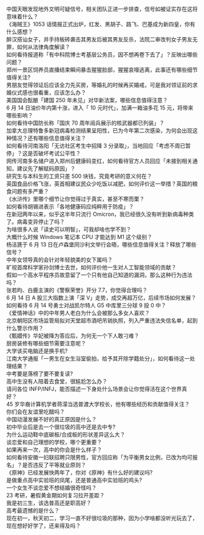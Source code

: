 中国天眼发现地外文明可疑信号，相关团队正进一步排查，信号如被证实存在这将意味着什么？  
《海贼王》1053 话情报正式出炉，红发、黑胡子、路飞、巴基成为新四皇，你有什么感想？  
醉汉搭讪女子，并手持板砖袭击其男友后被其男友反杀，法院二审改判女子男友无罪，如何从法律角度解读？  
如何看待报道称「有中科院博士考基层公务员，因不想再卷下去了」？反映出哪些问题？  
郑州一景区饲养员直播结束瞬间暴击猩猩脸部，猩猩哀嚎逃离，此事还有哪些细节值得关注?  
男朋友觉得领证后应该全力先买房，等婚礼的时候再买婚戒，可是我对领证前的求婚仪式感也很看重，应该怎么办？  
美国国会酝酿「建国 250 年未见」对华新法案，哪些信息值得注意？  
6 月 14 日油价年内第十涨，进入「 10 元时代」，加满一箱油多花 15 元，将带来哪些影响？  
如何看待中国防长称「国庆 70 周年阅兵展示的核武器都已列装」？  
加拿大总理特鲁多新冠病毒检测结果呈阳性，已为今年第二次感染，为何会出现这种情况？还有哪些信息值得关注？  
如何看待河南洛阳「无访社区考生中招降 3 分录取」，当地回应「考虑不周已暂停」？这是否破坏考试公平性？  
网传河南多名储户进入郑州后健康码变红，如何看待官方人员回应「未接到相关通知，建议先了解赋码原因」？  
研究生与本科生的工资只差 500 块钱，究竟考研的意义何在？  
英国食品价格飞涨，英首相建议民众少吃饭以减肥，如何评价这一举措？英国的粮食问题有多严重？  
《水浒传》里哪个细节让你觉得过于真实，甚至不寒而栗？  
如何看待胡锡进表示「各地健康码应纯粹用于防疫」？  
在新冠两年以来，似乎这半年只流行 Omicron，我已经很久没有听到新病毒种类了。病毒变异停止了吗？  
为啥很多人说「读史可以明智」，可我却啥也学不到？  
大概什么时候 Windows 笔记本 CPU 才能达到 M1 这个级别？  
杨洁篪于 6 月 13 日在卢森堡同沙利文举行会晤，哪些信息值得关注？释放了哪些信号？  
中年女领导真的会针对年轻貌美的女下属吗？  
旷视首席科学家孙剑博士去世，如何评价他一生对人工智能领域的贡献？  
假如一个高水平程序员故意留了一个只有他自己知道的漏洞，那么这种行为违法吗？  
张若昀、白鹿主演的《警察荣誉》开分 7.7，你觉得合理吗？  
6 月 14 日 A 股三大指数上演「深 V」走势，成交再超万亿，后续市场如何发展？  
如何看待 6 月 14 号勇士对战凯尔特人 G5 中库里三分球 9 投 0 中？  
《爱情神话》中的中年男人老白为什么会被那么多女人喜欢？  
北京朝阳区市场监管局拟对天堂超市酒吧吊销执照，列入严重违法失信名单，起到什么警示作用？  
《甄嬛传》华妃被降为答应后，为何无一个下人敢刁难？  
厨房装修有哪些细节需要注意呢？  
大学该买电脑还是换手机?  
江南大学通报「一男生在女生浴室偷拍，给予其开除学籍处分」，如何看待这一处理结果？  
中考要是落榜了要不要复读?  
高中生没有人陪着去食堂，很尴尬怎么办？  
请问各位 INFP/INFJ，能否描述一下身处什么场景会让你觉得活在这个世界真好？  
45 岁华裔计算机学者蒋濛当选普渡大学校长，他有哪些经历和贡献值得关注？  
你们会在友谊里吃醋吗？  
中国动漫发展不好的真正原因是什么？  
初中毕业后是去一个很垃圾的高中还是去中专?  
为什么运动鞋中底碳板/合成板的形状差异这么大？  
谈恋爱和自己理想的学校，哪个更重要？  
如果再来一次，高中的你会是什么样子？  
如何看待安徽一妇联招聘只限男性，官方回应称「为平衡男女比例，已改为均可报名」？是否违反了平等就业原则？  
《原神》已经发展快两年了，你对《原神》有什么好的建议吗?  
是做重点高中实验班的凤尾，还是普通高中实验班的鸡头?  
一个女生不谈恋爱不想结婚很奇怪吗？  
23 考研，暑假黄金期如何复习拉开差距？  
我是初三生，该选普高还是职高好？  
高考最遗憾的是什么？  
现在初一，秋天初二，学习一直不好很垃圾的那种，因为小学啥都没听光玩去了，现在想好好学了，还来得及吗？  
